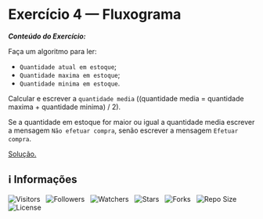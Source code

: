 <!-- Título -->
# Exercício 4 — Fluxograma

***Conteúdo do Exercício:***

Faça um algoritmo para ler:

* `Quantidade atual em estoque`;
* `Quantidade maxima em estoque`;
* `Quantidade minima em estoque`.

Calcular e escrever a `quantidade media` ((quantidade media = quantidade maxima + quantidade minima) / 2).

Se a quantidade em estoque for maior ou igual a quantidade media escrever a mensagem `Não efetuar compra`, senão escrever a mensagem `Efetuar compra`.

[Solução.](main.c)

<!-- Informações -->
## &#8505; Informações

![Visitors](https://api.visitorbadge.io/api/visitors?path=Devsgeeknerd%2Fexe-4-flu-exe-pra-est-dec-fun&label=Visitantes&labelColor=%23700070&labelStyle=none&countColor=%23000fff&style=plastic&color=%23ffffff "Total de Visitantes")
&nbsp;
![Followers](https://img.shields.io/github/followers/Devsgeeknerd?style=p&label=Seguidores&labelColor=800080&color=000fff "Total de Seguidores")
&nbsp;
![Watchers](https://img.shields.io/github/watchers/Devsgeeknerd/exe-4-flu-exe-pra-est-dec-fun?style=p&label=Observadores&labelColor=800080&color=000fff "Total de Observadores")
&nbsp;
![Stars](https://img.shields.io/github/stars/Devsgeeknerd/exe-4-flu-exe-pra-est-dec-fun?style=p&label=Estrelas&labelColor=800080&color=000fff "Total de Estrelas")
&nbsp;
![Forks](https://img.shields.io/github/forks/Devsgeeknerd/exe-4-flu-exe-pra-est-dec-fun?style=p&label=Bifurcações&labelColor=800080&color=000fff "Total de Bifurcações")
&nbsp;
![Repo Size](https://img.shields.io/github/repo-size/Devsgeeknerd/exe-4-flu-exe-pra-est-dec-fun?style=p&label=Tamanho&labelColor=800080&color=000fff "Tamanho do Repositório")
&nbsp;
![License](https://img.shields.io/github/license/Devsgeeknerd/exe-4-flu-exe-pra-est-dec-fun?style=p&label=Licença&labelColor=800080&color=000fff "Licença do Repositório")
